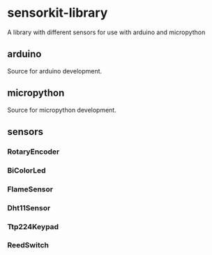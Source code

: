 # sensorkit-library
A library with different sensors for use with arduino and micropython

## arduino
Source for arduino development.

## micropython
Source for micropython development.

## sensors
### RotaryEncoder
### BiColorLed
### FlameSensor
### Dht11Sensor
### Ttp224Keypad
### ReedSwitch
